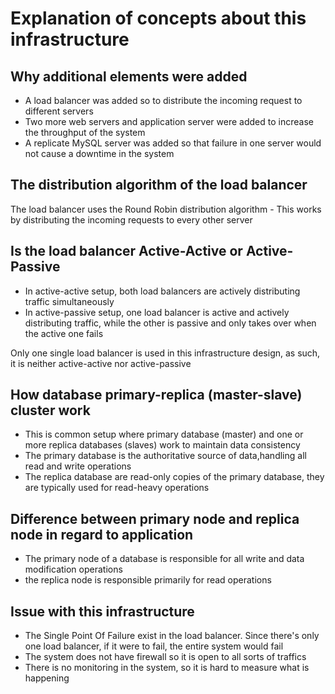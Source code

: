 # Explanation of concepts about this infrastructure

## Why additional elements were added

- A load balancer was added so to distribute the incoming request to different servers
- Two more web servers and application server were added to increase the throughput of the system
- A replicate MySQL server was added so that failure in one server would not cause a downtime in the system


## The distribution algorithm of the load balancer
The load balancer uses the Round Robin distribution algorithm - This works by distributing the incoming requests to every other server

## Is the load balancer Active-Active or Active-Passive
- In active-active setup, both load balancers are actively distributing traffic simultaneously
- In active-passive setup, one load balancer is active and actively distributing traffic, while the other is passive and only takes over when the active one fails  

Only one single load balancer is used in this infrastructure design, as such, it is neither active-active nor active-passive

## How database primary-replica (master-slave) cluster work
- This is common setup where primary database (master) and one or more replica databases (slaves) work to maintain data consistency
- The primary database is the authoritative source of data,handling all read and write operations
- The replica database are read-only copies of the primary database, they are typically used for read-heavy operations

## Difference between primary node and replica node in regard to application
- The primary node of a database is responsible for all write and data modification operations
- the replica node is responsible primarily for read operations

## Issue with this infrastructure
- The Single Point Of Failure exist in the load balancer. Since there's only one load balancer, if it were to fail, the entire system would fail
- The system does not have firewall so it is open to all sorts of traffics
- There is no monitoring in the system, so it is hard to measure what is happening
